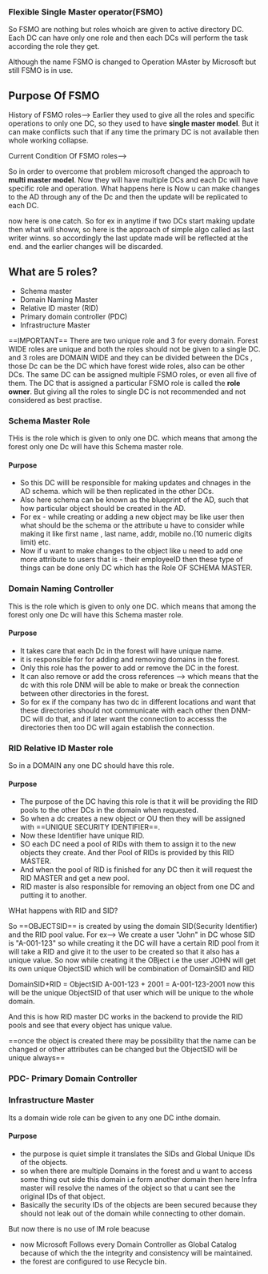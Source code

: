 
### Flexible Single Master operator(FSMO)

So FSMO are nothing but roles whoich are given to active directory DC.
Each DC can have only one role and then each DCs will perform the task according the role they get.

Although the name FSMO is changed to Operation MAster by Microsoft but still FSMO is in use.

## Purpose Of FSMO

History of FSMO roles-->
Earlier they used to give all the roles and specific operations to only one DC, so they used to have **single master model**.
But it can make conflicts such that if any time the primary DC is not available then whole working collapse.

Current Condition Of FSMO roles-->

So in order to overcome that problem microsoft changed the approach to **multi master model**.
Now they will have multiple DCs and each Dc will have specific role and operation.
What happens here is Now u can make changes to the AD through any of the Dc and then the update  will be replicated to each DC.

now here is one catch. So for ex in anytime if two DCs start making update then what will showw, so here is the approach of simple algo called as last writer winns. so accordingly the last update made will be reflected at the end. and the earlier changes will be discarded.

## What are 5 roles?

- Schema master
- Domain Naming Master
- Relative ID master (RID)
- Primary domain controller  (PDC)
- Infrastructure Master 

==IMPORTANT== 
There are two unique role and 3 for every domain.
Forest WIDE roles are unique and both the roles should not be given to a single DC. and 3 roles are DOMAIN WIDE and they can be divided between the DCs , those Dc can be the DC which have forest wide roles, also can be other DCs.
The same DC can be assigned multiple FSMO roles, or even all five of them. The DC that is assigned a particular FSMO role is called the **role owner**.
But giving all the roles to single DC is not recommended and not considered as best practise.
### Schema Master Role


THis is the role which is given to only one DC. which means that among the forest only one Dc will have this Schema master role.
#### Purpose
- So this DC willl be responsible for making updates and chnages in the AD schema. which will be then replicated in the other DCs.
- Also here schema can be known as the blueprint of the AD, such that how particular object should be created in the AD.
- For ex - while creating or adding a new object may be like user then what should be the schema or the attribute u have to consider while making it like first name , last name, addr, mobile no.(10 numeric digits limit) etc.
- Now if u want to make changes to the object like u need to add one more attribute to users that is - their employeeID then these type of things can be done only DC which has the Role OF SCHEMA MASTER.

### Domain Naming Controller

This is the role which is given to only one DC. which means that among the forest only one Dc will have this Schema master role.

#### Purpose
- It takes care that each Dc in the forest will have unique name.
- it is responsible for for adding and removing domains in the forest.
- Only this role has the power to add or remove the DC in the forest.
- It can also remove or add the cross references --> which means that the dc with this role DNM will be able to make or break the connection between other directories in the forest.
- So for ex if the company has two dc in different locations and want that these directories should not communicate with each other then DNM-DC  will do that, and if later want the connection to accesss the directories then too DC will again establish the connection.

### RID Relative ID Master role

So in a DOMAIN any one DC should have this role.

#### Purpose
- The purpose of the DC having this role is that it will be providing the RID pools to the other DCs in the domain when requested.
- So when a dc creates a new object or OU then they will be assigned with ==UNIQUE SECURITY IDENTIFIER==. 
- Now these Identifier have unique RID.
- SO each DC need a pool of RIDs with them to assign it to the new objects they create. And ther Pool of RIDs is provided by this RID MASTER.
- And when the pool of RID is finished for any DC then it will request the RID MASTER and get a new pool.
- RID master is also responsible for removing an object from one DC and putting it to another.

WHat happens with RID and SID?

So ==OBJECTSID== is created by using the domain SID(Security Identifier) and the RID pool value.
For ex--> We create a user "John" in DC whose SID is "A-001-123"
so while creating it the DC will have a certain RID pool from it will take a RID and give it to the user to be created so that it also has a unique value.
So now while creating it the OBject i.e the user JOHN will get its own unique ObjectSID which will be combination of DomainSID and RID

DomainSID+RID = ObjectSID
A-001-123 + 2001 = A-001-123-2001 now this will be the unique ObjectSID of that user which will be unique to the whole domain.

And this is how RID master DC works in the backend to provide the RID pools and see that every object has unique value.

==once the object is created there may be possibility that the name can be changed or other attributes can be changed but the ObjectSID will be unique always==

### PDC- Primary Domain Controller

### Infrastructure Master
Its a domain wide role can be given to any one DC inthe domain.

#### Purpose
- the purpose is quiet simple it translates the SIDs and Global Unique IDs of the objects.
- so when there are multiple Domains in the forest and u want to access some thing out side this domain i.e form another domain  then here Infra master will resolve the names of the object so that u cant see the original IDs of that object.
- Basically the security IDs of the objects are been secured because they should not leak out of the domain while connecting to other domain.

But now there is no use of IM role beacuse 
- now Microsoft Follows every Domain Controller as Global Catalog because of which the the integrity and consistency will be maintained.
- the forest are configured to use Recycle bin.


